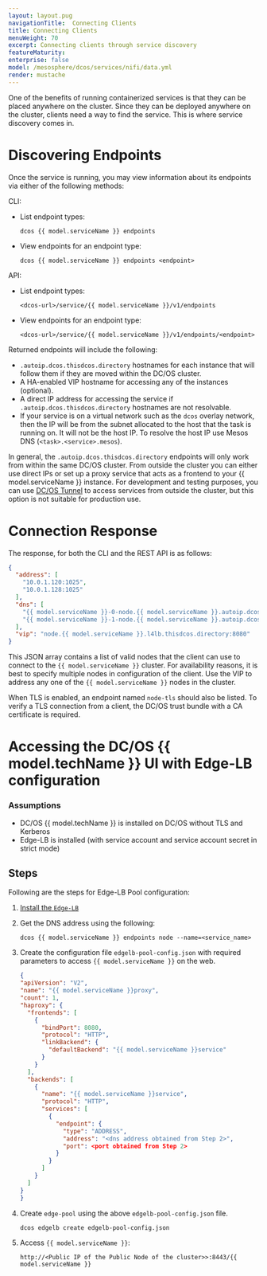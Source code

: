 ```yaml
---
layout: layout.pug
navigationTitle:  Connecting Clients
title: Connecting Clients
menuWeight: 70
excerpt: Connecting clients through service discovery
featureMaturity:
enterprise: false
model: /mesosphere/dcos/services/nifi/data.yml
render: mustache
---
```


One of the benefits of running containerized services is that they can be placed anywhere on the cluster. Since they can be deployed anywhere on the cluster, clients need a way to find the service. This is where service discovery comes in.


# Discovering Endpoints

Once the service is running, you may view information about its endpoints via either of the following methods:

CLI:
- List endpoint types: 
  ```shell
  dcos {{ model.serviceName }} endpoints
  ```

- View endpoints for an endpoint type:
  ```shell
  dcos {{ model.serviceName }} endpoints <endpoint>
  ```

API:
- List endpoint types: 
  ```shell
  <dcos-url>/service/{{ model.serviceName }}/v1/endpoints
  ```

- View endpoints for an endpoint type: 
  ```shell
  <dcos-url>/service/{{ model.serviceName }}/v1/endpoints/<endpoint>
  ```

Returned endpoints will include the following:
- `.autoip.dcos.thisdcos.directory` hostnames for each instance that will follow them if they are moved within the DC/OS cluster.
- A HA-enabled VIP hostname for accessing any of the instances (optional).
- A direct IP address for accessing the service if `.autoip.dcos.thisdcos.directory` hostnames are not resolvable.
- If your service is on a virtual network such as the `dcos` overlay network, then the IP will be from the subnet allocated to the host that the task is running on. It will not be the host IP. To resolve the host IP use Mesos DNS (`<task>.<service>.mesos`).

In general, the `.autoip.dcos.thisdcos.directory` endpoints will only work from within the same DC/OS cluster. From outside the cluster you can either use direct IPs or set up a proxy service that acts as a frontend to your {{ model.serviceName }} instance. For development and testing purposes, you can use [DC/OS Tunnel](/mesosphere/dcos/latest/administering-clusters/sshcluster/) to access services from outside the cluster, but this option is not suitable for production use.


# Connection Response

The response, for both the CLI and the REST API is as follows:

```json
{
  "address": [
    "10.0.1.120:1025",
    "10.0.1.128:1025"
  ],
  "dns": [
    "{{ model.serviceName }}-0-node.{{ model.serviceName }}.autoip.dcos.thisdcos.directory:1025",
    "{{ model.serviceName }}-1-node.{{ model.serviceName }}.autoip.dcos.thisdcos.directory:1025"
  ],
  "vip": "node.{{ model.serviceName }}.l4lb.thisdcos.directory:8080"
}
```

This JSON array contains a list of valid nodes that the client can use to connect to the `{{ model.serviceName }}` cluster. For availability reasons, it is best to specify multiple nodes in configuration of the client. Use the VIP to address any one of the `{{ model.serviceName }}` nodes in the cluster.

When TLS is enabled, an endpoint named `node-tls` should also be listed. To verify a TLS connection from a client, the DC/OS trust bundle with a CA certificate is required.

# Accessing the DC/OS {{ model.techName }} UI with Edge-LB configuration

### Assumptions
  - DC/OS {{ model.techName }} is installed on DC/OS without TLS and Kerberos
  - Edge-LB is installed (with service account and service account secret in strict mode)

## Steps

Following are the steps for Edge-LB Pool configuration:

1. [Install the `Edge-LB`](/mesosphere/dcos/services/edge-lb/latest/getting-started/installing/)

1. Get the DNS address using the following:
    ```shell
    dcos {{ model.serviceName }} endpoints node --name=<service_name>
    ```  
1. Create the configuration file `edgelb-pool-config.json` with required parameters to access `{{ model.serviceName }}` on the web.
      ```json
    {
      "apiVersion": "V2",
      "name": "{{ model.serviceName }}proxy",
      "count": 1,
      "haproxy": {
        "frontends": [
          {
            "bindPort": 8080,
            "protocol": "HTTP",
            "linkBackend": {
              "defaultBackend": "{{ model.serviceName }}service"
            }
          }
        ],
        "backends": [
          {
            "name": "{{ model.serviceName }}service",
            "protocol": "HTTP",
            "services": [
              {
                "endpoint": {
                  "type": "ADDRESS",
                  "address": "<dns address obtained from Step 2>",
                  "port": <port obtained from Step 2>
                }
              }
            ]
          }
        ]
      }
    }

1. Create `edge-pool` using the above `edgelb-pool-config.json` file.
    ```shell
    dcos edgelb create edgelb-pool-config.json
    ```    
1. Access `{{ model.serviceName }}`:
    ```shell
    http://<Public IP of the Public Node of the cluster>>:8443/{{ model.serviceName }}
    ```      
